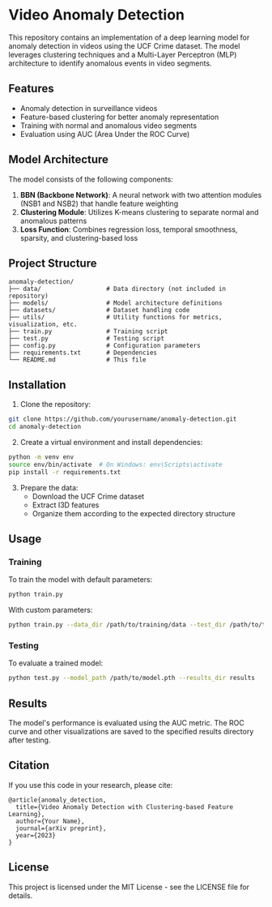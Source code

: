 # Video Anomaly Detection

This repository contains an implementation of a deep learning model for anomaly detection in videos using the UCF Crime dataset. The model leverages clustering techniques and a Multi-Layer Perceptron (MLP) architecture to identify anomalous events in video segments.

## Features

- Anomaly detection in surveillance videos
- Feature-based clustering for better anomaly representation
- Training with normal and anomalous video segments
- Evaluation using AUC (Area Under the ROC Curve)

## Model Architecture

The model consists of the following components:

1. **BBN (Backbone Network)**: A neural network with two attention modules (NSB1 and NSB2) that handle feature weighting
2. **Clustering Module**: Utilizes K-means clustering to separate normal and anomalous patterns
3. **Loss Function**: Combines regression loss, temporal smoothness, sparsity, and clustering-based loss

## Project Structure

```
anomaly-detection/
├── data/                  # Data directory (not included in repository)
├── models/                # Model architecture definitions
├── datasets/              # Dataset handling code
├── utils/                 # Utility functions for metrics, visualization, etc.
├── train.py               # Training script
├── test.py                # Testing script
├── config.py              # Configuration parameters
├── requirements.txt       # Dependencies
└── README.md              # This file
```

## Installation

1. Clone the repository:
```bash
git clone https://github.com/yourusername/anomaly-detection.git
cd anomaly-detection
```

2. Create a virtual environment and install dependencies:
```bash
python -m venv env
source env/bin/activate  # On Windows: env\Scripts\activate
pip install -r requirements.txt
```

3. Prepare the data:
   - Download the UCF Crime dataset
   - Extract I3D features
   - Organize them according to the expected directory structure

## Usage

### Training

To train the model with default parameters:

```bash
python train.py
```

With custom parameters:

```bash
python train.py --data_dir /path/to/training/data --test_dir /path/to/test/data --epochs 20 --lr 0.0005
```

### Testing

To evaluate a trained model:

```bash
python test.py --model_path /path/to/model.pth --results_dir results
```

## Results

The model's performance is evaluated using the AUC metric. The ROC curve and other visualizations are saved to the specified results directory after testing.

## Citation

If you use this code in your research, please cite:

```
@article{anomaly_detection,
  title={Video Anomaly Detection with Clustering-based Feature Learning},
  author={Your Name},
  journal={arXiv preprint},
  year={2023}
}
```

## License

This project is licensed under the MIT License - see the LICENSE file for details.
